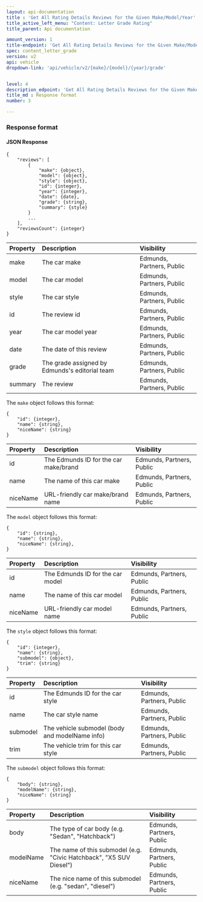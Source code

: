```yaml
---
layout: api-documentation
title : 'Get All Rating Details Reviews for the Given Make/Model/Year'
title_active_left_menu: "Content: Letter Grade Rating"
title_parent: Api documentation

amount_version: 1
title-endpoint: 'Get All Rating Details Reviews for the Given Make/Model/Year'
spec: content_letter_grade
version: v2
api: vehicle
dropdown-link: 'api/vehicle/v2/{make}/{model}/{year}/grade'


level: 4
description_edpoint: 'Get All Rating Details Reviews for the Given Make/Model/Year'
title_md : Response format
number: 3

---
```


### Response format

#### JSON Response

    {
        "reviews": [
            {
                "make": {object},
                "model": {object},
                "style": {object}, 
                "id": {integer},
                "year": {integer},
                "date": {date},
                "grade": {string},
                "summary": {style}
            }
            ...
        ],
        "reviewsCount": {integer}
    }

| Property                      | Description                                           | Visibility                |
|:------------------------------|:------------------------------------------------------|:------------------------- |
| make                          | The car make                                          | Edmunds, Partners, Public |
| model                         | The car model                                         | Edmunds, Partners, Public |
| style                         | The car style                                         | Edmunds, Partners, Public |
| id                            | The review id                                         | Edmunds, Partners, Public |
| year                          | The car model year                                    | Edmunds, Partners, Public |
| date                          | The date of this review                               | Edmunds, Partners, Public |
| grade                         | The grade assigned by Edmunds's editorial team        | Edmunds, Partners, Public |
| summary                       | The review                                            | Edmunds, Partners, Public |

The <code>make</code> object follows this format:

    {
        "id": {integer},
        "name": {string},
        "niceName": {string}
    }

| Property      | Description                                              | Visibility                |
|:--------------|:---------------------------------------------------------|:------------------------- |
| id            | The Edmunds ID for the car make/brand                    | Edmunds, Partners, Public |
| name          | The name of this car make                                | Edmunds, Partners, Public |
| niceName      | URL-friendly car make/brand name                         | Edmunds, Partners, Public |

The <code>model</code> object follows this format:

    {
        "id": {string},
        "name": {string},
        "niceName": {string},
    }

| Property      | Description                                                    | Visibility                |
|:--------------|:---------------------------------------------------------------|:------------------------- |
| id            | The Edmunds ID for the car model                               | Edmunds, Partners, Public |
| name          | The name of this car model                                     | Edmunds, Partners, Public |
| niceName      | URL-friendly car model name                                    | Edmunds, Partners, Public |

The <code>style</code> object follows this format:

    {
        "id": {integer},
        "name": {string},
        "submodel": {object},
        "trim": {string}
    }

| Property      | Description                                                    | Visibility                |
|:--------------|:---------------------------------------------------------------|:------------------------- |
| id            | The Edmunds ID for the car style                               | Edmunds, Partners, Public |
| name          | The car style name                                             | Edmunds, Partners, Public |
| submodel      | The vehicle submodel (body and modelName info)                 | Edmunds, Partners, Public |
| trim          | The vehicle trim for this car style                            | Edmunds, Partners, Public |

The <code>submodel</code> object follows this format:

    {
        "body": {string},
        "modelName": {string},
        "niceName": {string}
    }

| Property      | Description                                                         | Visibility                 |
|:--------------|:--------------------------------------------------------------------|:-------------------------- |
| body          | The type of car body (e.g. "Sedan", "Hatchback")                    | Edmunds, Partners, Public  |
| modelName     | The name of this submodel (e.g. "Civic Hatchback", "X5 SUV Diesel") | Edmunds, Partners, Public  |
| niceName      | The nice name of this submodel (e.g. "sedan", "diesel")              | Edmunds, Partners, Public  |
